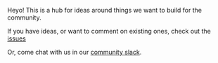 Heyo! This is a hub for ideas around things we want to build for the community.

If you have ideas, or want to comment on existing ones, check out the [issues](https://github.com/keen/community_ideas/issues)

Or, come chat with us in our [community slack](http://slack.keen.io).
